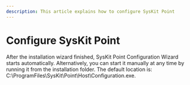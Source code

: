 ```yaml
---
description: This article explains how to configure SysKit Point
---
```


# Configure SysKit Point

After the installation wizard finished, SysKit Point Configuration Wizard starts automatically. Alternatively, you can start it manually at any time by running it from the installation folder. The default location is: C:\ProgramFiles\SysKit\Point\Host\Configuration.exe.

